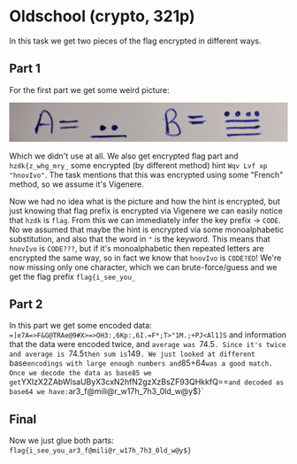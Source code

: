 # Oldschool (crypto, 321p)

In this task we get two pieces of the flag encrypted in different ways.

## Part 1

For the first part we get some weird picture:

![](1.jpg)

Which we didn't use at all.
We also get encrypted flag part and `hzdk{z_whg_mry_` some encrypted (by different method) hint `Wqv Lvf xp "hnovIvo"`.
The task mentions that this was encrypted using some "French" method, so we assume it's Vigenere.

Now we had no idea what is the picture and how the hint is encrypted, but just knowing that flag prefix is encrypted via Vigenere we can easily notice that `hzdk` is `flag`.
From this we can immediately infer the key prefix -> `CODE`.
No we assumed that maybe the hint is encrypted via some monoalphabetic substitution, and also that the word in `"` is the keyword.
This means that `hnovIvo` is `CODE???`, but if it's monoalphabetic then repeated letters are encrypted the same way, so in fact we know that `hnovIvo` is `CODE?ED`!
We're now missing only one character, which we can brute-force/guess and we get the flag prefix `flag{i_see_you_`

## Part 2

In this part we get some encoded data: `=]e7A=>F&G@TRAe@9#X>=>OH3:,6Kp:,6I.=F*;T>"1M.;+PJ<Al1]S` and information that the data were encoded twice, and `average was `74.5`.
Since it's twice and average is `74.5` then sum is `149`.
We just looked at different `base` encodings with large enough numbers and `85+64` was a good match.
Once we decode the data as base85 we get `YXIzX2ZAbWlsaUByX3cxN2hfN2gzXzBsZF93QHkkfQ==` and decoded as base64 we have: `ar3_f@mili@r_w17h_7h3_0ld_w@y$}`

## Final

Now we just glue both parts: `flag{i_see_you_ar3_f@mili@r_w17h_7h3_0ld_w@y$}`
